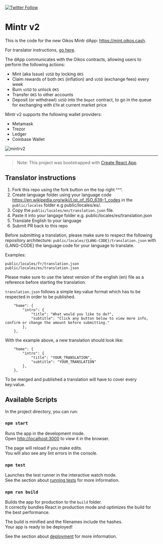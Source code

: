 [![Twitter Follow](https://img.shields.io/twitter/follow/oikos_cash.svg?label=oikos_cash&style=social)](https://twitter.com/oikos_cash)

# Mintr v2

This is the code for the new Oikos Mintr dApp: https://mint.oikos.cash.

For translator instructions, [go here](#translator-instructions).

The dApp communicates with the Oikos contracts, allowing users to perform the following actions:

- Mint (aka Issue) `sUSD` by locking `OKS`
- Claim rewards of both `OKS` (inflation) and `sUSD` (exchange fees) every week
- Burn `sUSD` to unlock `OKS`
- Transfer `OKS` to other accounts
- Deposit (or withdrawl) `sUSD` into the `Depot` contract, to go in the queue for exchanging with `ETH` at current market price

Mintr v2 supports the following wallet providers:

- Metamask
- Trezor
- Ledger
- Coinbase Wallet

![mintrv2](https://user-images.githubusercontent.com/799038/67426237-aa7a5c00-f5a7-11e9-96a6-1d721f3c58ba.gif)

---

> Note: This project was bootstrapped with [Create React App](https://github.com/facebook/create-react-app).

## Translator instructions

1. Fork this repo using the fork button on the top right ^^^.
2. Create language folder using your language code https://en.wikipedia.org/wiki/List_of_ISO_639-1_codes in the `public/locales` folder e.g public/locales/es/.
3. Copy the `public/locales/en/translation.json` file.
4. Paste it into your langage folder e.g. public/locales/es/translation.json
5. Translate English to your language
6. Submit PR back to this repo

Before submitting a translation, please make sure to respect the following repository architecture:
`public/locales/{LANG-CODE}/translation.json`
with {LANG-CODE} the language code for your language to translate.

Examples:

```
public/locales/fr/translation.json
public/locales/es/translation.json
```

Please make sure to use the latest version of the english (en) file as a reference before starting the translation.

`translation.json` follows a simple key:value format which has to be respected in order to be published.

```
	"home": {
		"intro": {
			"title": "What would you like to do?",
			"subtitle": "Click any button below to view more info, confirm or change the amount before submitting."
		},
	},
```

With the example above, a new translation should look like:

```
	"home": {
		"intro": {
			"title": "YOUR_TRANSLATION",
			"subtitle": "YOUR_TRANSLATION"
		},
	},
```

To be merged and published a translation will have to cover every key:value.

## Available Scripts

In the project directory, you can run:

### `npm start`

Runs the app in the development mode.<br>
Open [http://localhost:3000](http://localhost:3000) to view it in the browser.

The page will reload if you make edits.<br>
You will also see any lint errors in the console.

### `npm test`

Launches the test runner in the interactive watch mode.<br>
See the section about [running tests](https://facebook.github.io/create-react-app/docs/running-tests) for more information.

### `npm run build`

Builds the app for production to the `build` folder.<br>
It correctly bundles React in production mode and optimizes the build for the best performance.

The build is minified and the filenames include the hashes.<br>
Your app is ready to be deployed!

See the section about [deployment](https://facebook.github.io/create-react-app/docs/deployment) for more information.
